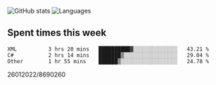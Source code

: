 ![GitHub stats](https://github-readme-stats.vercel.app/api?username=emipa606&theme=github_dark&show_icons=true) 
![Languages](https://github-readme-stats.vercel.app/api/top-langs/?username=emipa606&theme=github_dark&layout=compact)

## Spent times this week
<!--START_SECTION:waka-->

```text
XML          3 hrs 20 mins   ██████████▓░░░░░░░░░░░░░░   43.21 %
C#           2 hrs 14 mins   ███████▒░░░░░░░░░░░░░░░░░   29.04 %
Other        1 hr 55 mins    ██████▒░░░░░░░░░░░░░░░░░░   24.78 %
```

<!--END_SECTION:waka-->


26012022/8690260
